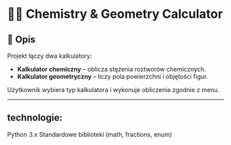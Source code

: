 # 🧪📐 Chemistry & Geometry Calculator

## 📌 Opis
Projekt łączy dwa kalkulatory:
- **Kalkulator chemiczny** – oblicza stężenia roztworów chemicznych.
- **Kalkulator geometryczny** – liczy pola powierzchni i objętości figur.

Użytkownik wybiera typ kalkulatora i wykonuje obliczenia zgodnie z menu.

---

## technologie:
Python 3.x
Standardowe biblioteki (math, fractions, enum)
